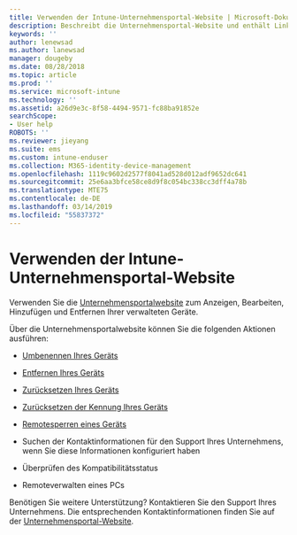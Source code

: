 ```yaml
---
title: Verwenden der Intune-Unternehmensportal-Website | Microsoft-Dokumentation
description: Beschreibt die Unternehmensportal-Website und enthält Links zu Schritten für Aufgaben, die Endbenutzer auf der Website ausführen können.
keywords: ''
author: lenewsad
ms.author: lanewsad
manager: dougeby
ms.date: 08/28/2018
ms.topic: article
ms.prod: ''
ms.service: microsoft-intune
ms.technology: ''
ms.assetid: a26d9e3c-8f58-4494-9571-fc88ba91852e
searchScope:
- User help
ROBOTS: ''
ms.reviewer: jieyang
ms.suite: ems
ms.custom: intune-enduser
ms.collection: M365-identity-device-management
ms.openlocfilehash: 1119c9602d2577f8041ad528d012adf9652dc641
ms.sourcegitcommit: 25e6aa3bfce58ce8d9f8c054bc338cc3dff4a78b
ms.translationtype: MTE75
ms.contentlocale: de-DE
ms.lasthandoff: 03/14/2019
ms.locfileid: "55837372"
---
```

# <a name="using-the-intune-company-portal-website"></a>Verwenden der Intune-Unternehmensportal-Website
Verwenden Sie die [Unternehmensportalwebsite](https://portal.manage.microsoft.com) zum Anzeigen, Bearbeiten, Hinzufügen und Entfernen Ihrer verwalteten Geräte.

Über die Unternehmensportalwebsite können Sie die folgenden Aktionen ausführen:

-   [Umbenennen Ihres Geräts](rename-your-device-cpwebsite.md)

-   [Entfernen Ihres Geräts](remove-your-device-cpwebsite.md)

-   [Zurücksetzen Ihres Geräts](reset-erase-your-device-cpwebsite.md)

-   [Zurücksetzen der Kennung Ihres Geräts](reset-your-passcode-cpwebsite.md)

-   [Remotesperren eines Geräts](remote-lock-your-device-cpwebsite.md)

-   Suchen der Kontaktinformationen für den Support Ihres Unternehmens, wenn Sie diese Informationen konfiguriert haben

-   Überprüfen des Kompatibilitätsstatus

-   Remoteverwalten eines PCs

Benötigen Sie weitere Unterstützung? Kontaktieren Sie den Support Ihres Unternehmens. Die entsprechenden Kontaktinformationen finden Sie auf der [Unternehmensportal-Website](https://go.microsoft.com/fwlink/?linkid=2010980).
